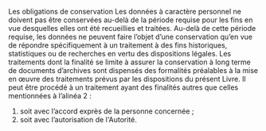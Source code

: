 Les obligations de conservation
Les données à caractère personnel ne doivent pas être conservées au-delà de la période requise pour les fins en vue desquelles elles ont été recueillies et traitées.
Au-delà de cette période requise, les données ne peuvent faire l’objet d’une conservation qu’en vue de répondre spécifiquement à un traitement à des fins historiques, statistiques ou de recherches en vertu des dispositions légales. Les traitements dont la finalité se limite à assurer la conservation à long terme de documents d’archives sont dispensés des formalités préalables à la mise en œuvre des traitements prévus par les dispositions du présent Livre.
Il peut être procédé à un traitement ayant des finalités autres que celles mentionnées à l’alinéa 2 :
1. soit avec l’accord exprès de la personne concernée ;
1. soit avec l’autorisation de l'Autorité.